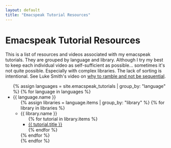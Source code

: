 ```yaml
---
layout: default
title: "Emacspeak Tutorial Resources"
---
```


# Emacspeak Tutorial Resources

This is a list of resources and videos associated with my emacspeak tutorials.
They are grouped by language and library.
Although I try my best to keep each individual video as self-sufficient as possible...
sometimes it's not quite possible. Especially with complex libraries.
The lack of sorting is intentional.
See Luke Smith's video on [why to ramble and not be sequential](https://www.youtube.com/watch?v=ent5g6_gnik).

<!--
TODO: add transcript of me and Emacspeak output, and host on at least one alternate and one self-hosted platform.
MUST be done before making new videos.
-->

<ul>
{% assign languages = site.emacspeak_tutorials | group_by: "language" %}
{% for language in languages %}
  <li id="{{ language.name | downcase }}">{{ language.name }}
  <ul>
  {% assign libraries = language.items | group_by: "library" %}
  {% for library in libraries %}
    <li id="{{ language.name | downcase }}-{{ library.name | downcase }}">{{ library.name }}
    <ul>
    {% for tutorial in library.items %}
      <li id="{{ language.name | downcase }}-{{ library.name | downcase }}-{{ tutorial.name }}"><a href="{{ tutorial.url }}">{{ tutorial.title }}</a></li>
    {% endfor %}
    </ul>
  {% endfor %}
  </li>
{% endfor %}
</ul>
